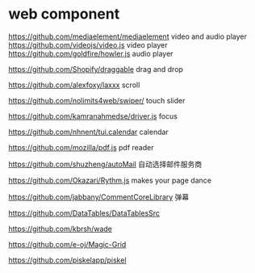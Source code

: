# web component

https://github.com/mediaelement/mediaelement    video and audio player    
https://github.com/videojs/video.js    video player    
https://github.com/goldfire/howler.js    audio player    


https://github.com/Shopify/draggable     drag and drop

https://github.com/alexfoxy/laxxx    scroll

https://github.com/nolimits4web/swiper/    touch slider

https://github.com/kamranahmedse/driver.js    focus

https://github.com/nhnent/tui.calendar    calendar

https://github.com/mozilla/pdf.js    pdf reader

https://github.com/shuzheng/autoMail    自动选择邮件服务商

https://github.com/Okazari/Rythm.js    makes your page dance

https://github.com/jabbany/CommentCoreLibrary   弹幕


https://github.com/DataTables/DataTablesSrc

https://github.com/kbrsh/wade

https://github.com/e-oj/Magic-Grid

https://github.com/piskelapp/piskel
